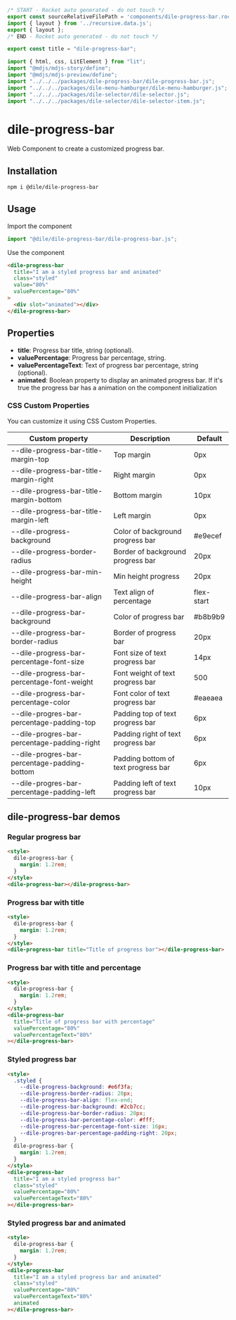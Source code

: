 ```js server
/* START - Rocket auto generated - do not touch */
export const sourceRelativeFilePath = 'components/dile-progress-bar.rocket.md';
import { layout } from '../recursive.data.js';
export { layout };
/* END - Rocket auto generated - do not touch */

export const title = "dile-progress-bar";
```

```js script
import { html, css, LitElement } from "lit";
import "@mdjs/mdjs-story/define";
import "@mdjs/mdjs-preview/define";
import "../../../packages/dile-progress-bar/dile-progress-bar.js";
import "../../../packages/dile-menu-hamburger/dile-menu-hamburger.js";
import "../../../packages/dile-selector/dile-selector.js";
import "../../../packages/dile-selector/dile-selector-item.js";
```

# dile-progress-bar

Web Component to create a customized progress bar.

## Installation

```bash
npm i @dile/dile-progress-bar
```

## Usage

Import the component

```javascript
import "@dile/dile-progress-bar/dile-progress-bar.js";
```

Use the component

```html
<dile-progress-bar
  title="I am a styled progress bar and animated"
  class="styled"
  value="80%"
  valuePercentage="80%"
>
  <div slot="animated"></div>
</dile-progress-bar>
```

## Properties

- **title**: Progress bar title, string (optional).
- **valuePercentage**: Progress bar percentage, string.
- **valuePercentageText**: Text of progress bar percentage, string (optional).
- **animated**: Boolean property to display an animated progress bar. If it's true the progress bar has a animation on the component initialization

### CSS Custom Properties

You can customize it using CSS Custom Properties.

| Custom property                              | Description                         | Default    |
| -------------------------------------------- | ----------------------------------- | ---------- |
| --dile-progress-bar-title-margin-top         | Top margin                          | 0px        |
| --dile-progress-bar-title-margin-right       | Right margin                        | 0px        |
| --dile-progress-bar-title-margin-bottom      | Bottom margin                       | 10px       |
| --dile-progress-bar-title-margin-left        | Left margin                         | 0px        |
| --dile-progress-background                   | Color of background progress bar    | #e9ecef    |
| --dile-progress-border-radius                | Border of background progress bar   | 20px       |
| --dile-progress-bar-min-height               | Min height progress                 | 20px       |
| --dile-progress-bar-align                    | Text align of percentage            | flex-start |
| --dile-progress-bar-background               | Color of progress bar               | #b8b9b9    |
| --dile-progress-bar-border-radius            | Border of progress bar              | 20px       |
| --dile-progress-bar-percentage-font-size     | Font size of text progress bar      | 14px       |
| --dile-progress-bar-percentage-font-weight   | Font weight of text progress bar    | 500        |
| --dile-progress-bar-percentage-color         | Font color of text progress bar     | #eaeaea    |
| --dile-progres-bar-percentage-padding-top    | Padding top of text progress bar    | 6px        |
| --dile-progres-bar-percentage-padding-right  | Padding right of text progress bar  | 6px        |
| --dile-progres-bar-percentage-padding-bottom | Padding bottom of text progress bar | 6px        |
| --dile-progres-bar-percentage-padding-left   | Padding left of text progress bar   | 10px       |

## dile-progress-bar demos

### Regular progress bar

```html preview-story
<style>
  dile-progress-bar {
    margin: 1.2rem;
  }
</style>
<dile-progress-bar></dile-progress-bar>
```

### Progress bar with title

```html preview-story
<style>
  dile-progress-bar {
    margin: 1.2rem;
  }
</style>
<dile-progress-bar title="Title of progress bar"></dile-progress-bar>
```

### Progress bar with title and percentage

```html preview-story
<style>
  dile-progress-bar {
    margin: 1.2rem;
  }
</style>
<dile-progress-bar
  title="Title of progress bar with percentage"
  valuePercentage="80%"
  valuePercentageText="80%"
></dile-progress-bar>
```

### Styled progress bar

```html preview-story
<style>
  .styled {
    --dile-progress-background: #e6f3fa;
    --dile-progress-border-radius: 20px;
    --dile-progress-bar-align: flex-end;
    --dile-progress-bar-background: #2cb7cc;
    --dile-progress-bar-border-radius: 20px;
    --dile-progress-bar-percentage-color: #fff;
    --dile-progress-bar-percentage-font-size: 16px;
    --dile-progres-bar-percentage-padding-right: 20px;
  }
  dile-progress-bar {
    margin: 1.2rem;
  }
</style>
<dile-progress-bar
  title="I am a styled progress bar"
  class="styled"
  valuePercentage="80%"
  valuePercentageText="80%"
></dile-progress-bar>
```

### Styled progress bar and animated

```html preview-story
<style>
  dile-progress-bar {
    margin: 1.2rem;
  }
</style>
<dile-progress-bar
  title="I am a styled progress bar and animated"
  class="styled"
  valuePercentage="80%"
  valuePercentageText="80%"
  animated
></dile-progress-bar>
```
